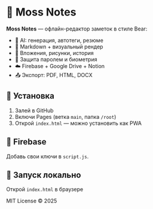 # 🐻 Moss Notes

**Moss Notes** — офлайн-редактор заметок в стиле Bear:
- 🧠 AI: генерация, автотеги, резюме
- 📝 Markdown + визуальный рендер
- 📎 Вложения, рисунки, история
- 🔐 Защита паролем и биометрия
- ☁️ Firebase + Google Drive + Notion
- 📤 Экспорт: PDF, HTML, DOCX

## 🚀 Установка
1. Залей в GitHub
2. Включи Pages (ветка `main`, папка `/root`)
3. Открой `index.html` — можно установить как PWA

## 🔐 Firebase
Добавь свои ключи в `script.js`.

## 🔧 Запуск локально
Открой `index.html` в браузере

MIT License © 2025
